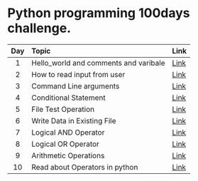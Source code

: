 Python programming 100days challenge.
======		

| Day | Topic            | Link   |
|:-----:|:----------------|:--------------------|
|1  | Hello_world and comments and varibale     |<a href="https://github.com/raj1997/100days-of-coding/tree/master/Python/Day-1">Link</a>  |
|2  | How to read input from user               | <a href="https://github.com/raj1997/100days-of-coding/tree/master/Python/Day-2">Link</a>  |
|3  | Command Line arguments                    | <a href="https://github.com/raj1997/100days-of-coding/tree/master/Python/Day-3">Link</a>  |
|4  | Conditional Statement                     | <a href="https://github.com/raj1997/100days-of-coding/tree/master/Python/Day-4">Link</a>  |
|5  | File Test Operation                       | <a href="https://github.com/raj1997/100days-of-coding/tree/master/Python/Day-5">Link</a>  |
|6  | Write Data in Existing File               | <a href="https://github.com/raj1997/100days-of-coding/tree/master/Python/Day-6">Link</a>  |
|7  | Logical AND Operator                      | <a href="https://github.com/raj1997/100days-of-coding/tree/master/Python/Day-7">Link</a>  |
|8  | Logical OR Operator                       | <a href="https://github.com/raj1997/100days-of-coding/tree/master/Python/Day-8">Link</a>  |
|9  | Arithmetic Operations                     | <a href="https://github.com/raj1997/100days-of-coding/tree/master/Python/Day-9">Link</a>  |
|10 | Read about Operators in python            | <a href="">Link</a>  |
